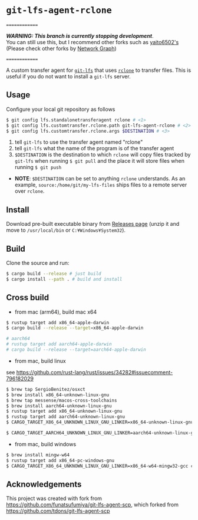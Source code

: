 # `git-lfs-agent-rclone`

`============`

***WARNING: This branch is currently stopping development***.<br>
You can still use this, but I recommend other forks such as [yaito6502's](https://github.com/yaito6502/git-lfs-agent-rclone) (Please check other forks by [Network Graph](https://github.com/funatsufumiya/git-lfs-agent-rclone/network))

`============`

A custom transfer agent for [`git-lfs`](https://git-lfs.github.com/) that uses [`rclone`](https://www.openssh.com/) to transfer files.
This is useful if you do not want to install a `git-lfs` server.

## Usage

Configure your local git repository as follows

```sh
$ git config lfs.standalonetransferagent rclone # <1>
$ git config lfs.customtransfer.rclone.path git-lfs-agent-rclone # <2>
$ git config lfs.customtransfer.rclone.args $DESTINATION # <3>
```
1. tell `git-lfs` to use the transfer agent named "rclone"
2. tell `git-lfs` what the name of the program is of the transfer agent
3. `$DESTINATION` is the destination to which `rclone` will copy files tracked by `git-lfs` when running `$ git pull` and the place it will store files when running `$ git push`

- **NOTE**: `$DESTINATION` can be set to anything `rclone` understands.
      As an example, `source:/home/git/my-lfs-files` ships files to a remote server over `rclone`.

## Install

Download pre-built executable binary from [Releases page](https://github.com/funatsufumiya/git-lfs-agent-rclone/releases) (unzip it and move to `/usr/local/bin` or `C:¥Windows¥System32`).

## Build

Clone the source and run:

```bash
$ cargo build --release # just build
$ cargo install --path . # build and install
```

## Cross build

- from mac (arm64), build mac x64

```bash
$ rustup target add x86_64-apple-darwin
$ cargo build --release --target=x86_64-apple-darwin

# aarch64
# rustup target add aarch64-apple-darwin
# cargo build --release --target=aarch64-apple-darwin
```

- from mac, build linux

see https://github.com/rust-lang/rust/issues/34282#issuecomment-796182029

```bash
$ brew tap SergioBenitez/osxct
$ brew install x86_64-unknown-linux-gnu
$ brew tap messense/macos-cross-toolchains
$ brew install aarch64-unknown-linux-gnu
$ rustup target add x86_64-unknown-linux-gnu
$ rustup target add aarch64-unknown-linux-gnu
$ CARGO_TARGET_X86_64_UNKNOWN_LINUX_GNU_LINKER=x86_64-unknown-linux-gnu-gcc cargo build --release --target=x86_64-unknown-linux-gnu

$ CARGO_TARGET_AARCH64_UNKNOWN_LINUX_GNU_LINKER=aarch64-unknown-linux-gnu-gcc cargo build --release --target=aarch64-unknown-linux-gnu
```

- from mac, build windows

```bash
$ brew install mingw-w64
$ rustup target add x86_64-pc-windows-gnu
$ CARGO_TARGET_X86_64_UNKNOWN_LINUX_GNU_LINKER=x86_64-w64-mingw32-gcc cargo build --release --target=x86_64-pc-windows-gnu
```

## Acknowledgements

This project was created with fork from https://github.com/funatsufumiya/git-lfs-agent-scp, which forked from https://github.com/tdons/git-lfs-agent-scp
